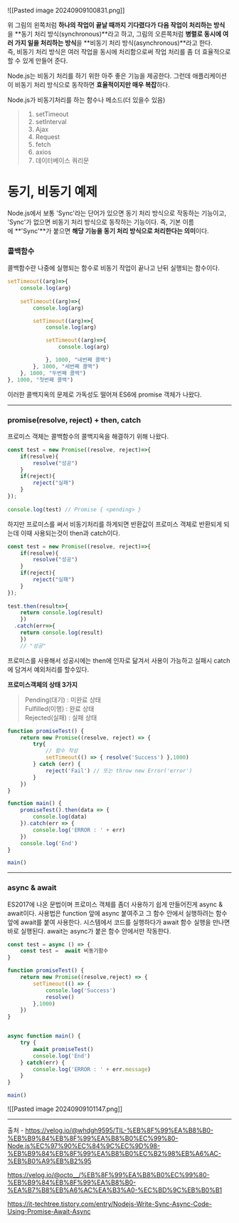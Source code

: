

![[Pasted image 20240909100831.png]]


위 그림의 왼쪽처럼 **하나의 작업이 끝날 때까지 기다렸다가 다음 작업이 처리하는 방식**을 **동기 처리 방식(synchronous)**라고 하고, 그림의 오른쪽처럼 **병렬로 동시에 여러 가지 일을 처리하는 방식**을 **비동기 처리 방식(asynchronous)**라고 한다.  
즉, 비동기 처리 방식은 여러 작업을 동시에 처리함으로써 작업 처리를 좀 더 효율적으로 할 수 있게 만들어 준다.

Node.js는 비동기 처리를 하기 위한 아주 좋은 기능을 제공한다. 그런데 애플리케이션이 비동기 처리 방식으로 동작하면 **효율적이지만 매우 복잡**하다.


Node.js가 비동기처리를 하는 함수나 메소드(더 있을수 있음)

> 1. setTimeout
> 2. setInterval
> 3. Ajax
> 4. Request
> 5. fetch
> 6. axios
> 7. 데이터베이스 쿼리문


# 동기, 비동기 예제

Node.js에서 보통 'Sync'라는 단어가 있으면 동기 처리 방식으로 작동하는 기능이고, 'Sync'가 없으면 비동기 처리 방식으로 동작하는 기능이다. 즉, 기본 이름에 **'Sync'**가 붙으면 **해당 기능을 동기 처리 방식으로 처리한다는 의미**이다.

### 콜백함수

콜백함수란 나중에 실행되는 함수로 비동기 작업이 끝나고 난뒤 실행되는 함수이다.

```js
setTimeout((arg)=>{
    console.log(arg)
    
    setTimeout((arg)=>{
        console.log(arg)

        setTimeout((arg)=>{
            console.log(arg)

            setTimeout((arg)=>{
                console.log(arg)

            }, 1000, "네번째 콜백")
        }, 1000, "세번째 콜백")
    }, 1000, "두번째 콜백")
}, 1000, "첫번째 콜백")
```

이러한 콜백지옥의 문제로 가독성도 떨어져 ES6에 promise 객체가 나왔다.

---

### promise(resolve, reject) + then, catch

프로미스 객체는 콜백함수의 콜백지옥을 해결하기 위해 나왔다.

```js
const test = new Promise((resolve, reject)=>{
    if(resolve){
        resolve("성공")
    }
    if(reject){
        reject("실패")
    }
});
  
console.log(test) // Promise { <pending> }
```

하지만 프로미스를 써서 비동기처리를 하게되면 반환값이 프로미스 객체로 반환되게 되는데 이때 사용되는것이 then과 catch이다.

```js
const test = new Promise((resolve, reject)=>{
    if(resolve){
        resolve("성공")
    }
    if(reject){
        reject("실패")
    }
});
  
test.then(result=>{
    return console.log(result)
	})
  .catch(err=>{
 	return console.log(result)
	})
	// "성공"
```

프로미스를 사용해서 성공시에는 then에 인자로 닮겨서 사용이 가능하고 실패시 catch에 담겨서 예외처리를 할수있다.

**프로미스객체의 상태 3가지**

> Pending(대기) : 미완료 상태  
> Fulfilled(이행) : 완료 상태  
> Rejected(실패) : 실패 상태

```js
function promiseTest() { 
    return new Promise((resolve, reject) => {
        try{
            // 함수 작성
            setTimeout(() => { resolve('Success') },1000)           
        } catch (err) {
            reject('Fail') // 또는 throw new Error('error')
        }
    })
}

function main() {
	promiseTest().then(data => {
        console.log(data)
    }).catch(err => {
        console.log('ERROR : ' + err)
    })
    console.log('End')
}

main()
```

---

### async & await

ES2017에 나온 문법이며 프로미스 객체를 좀더 사용하기 쉽게 만들어진게 async & await이다.
사용법은 function 앞에 async 붙여주고 그 함수 안에서 실행하려는 함수 앞에 await를 붙여 사용한다. 시스템에서 코드를 실행하다가 await 함수 실행을 만나면 바로 실행된다. await는 async가 붙은 함수 안에서만 작동한다.


```js
const test = async () => {
    const test =  await 비동기함수
}
```


```js
function promiseTest() { 
    return new Promise((resolve,reject) => {
        setTimeout(() => {
            console.log('Success')
            resolve()
        },1000)
    })
}


async function main() {
    try {
        await promiseTest()
        console.log('End')
    } catch(err) {
        console.log('ERROR : ' + err.message)
    }   
}

main()
```


![[Pasted image 20240909101147.png]]


---
출처 - https://velog.io/@whdgh9595/TIL-%EB%8F%99%EA%B8%B0-%EB%B9%84%EB%8F%99%EA%B8%B0%EC%99%80-Node.js%EC%97%90%EC%84%9C%EC%9D%98-%EB%B9%84%EB%8F%99%EA%B8%B0%EC%B2%98%EB%A6%AC-%EB%B0%A9%EB%B2%95


https://velog.io/@octo__/%EB%8F%99%EA%B8%B0%EC%99%80-%EB%B9%84%EB%8F%99%EA%B8%B0-%EA%B7%B8%EB%A6%AC%EA%B3%A0-%EC%BD%9C%EB%B0%B1

https://it-techtree.tistory.com/entry/Nodejs-Write-Sync-Async-Code-Using-Promise-Await-Async